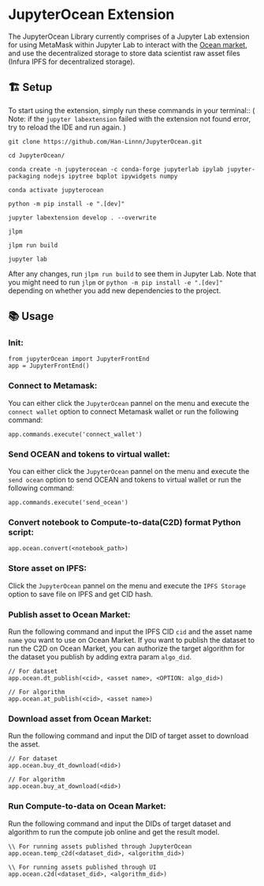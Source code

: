 # JupyterOcean Extension

The JupyterOcean Library currently comprises of a Jupyter Lab extension for using MetaMask within Jupyter Lab to interact with the [Ocean market](https://market.oceanprotocol.com/), and use the decentralized storage to store data scientist raw asset files (Infura IPFS for decentralized storage).

## 🏗 Setup

To start using the extension, simply run these commands in your terminal::
( Note: if the `jupyter labextension` failed with the extension not found error, try to reload the IDE and run again. )

```
git clone https://github.com/Han-Linnn/JupyterOcean.git

cd JupyterOcean/

conda create -n jupyterocean -c conda-forge jupyterlab ipylab jupyter-packaging nodejs ipytree bqplot ipywidgets numpy

conda activate jupyterocean

python -m pip install -e ".[dev]"

jupyter labextension develop . --overwrite

jlpm

jlpm run build

jupyter lab

```

After any changes, run `jlpm run build` to see them in Jupyter Lab. Note that you might need to run `jlpm` or `python -m pip install -e ".[dev]"` depending on whether you add new dependencies to the project.

## 📚 Usage

### Init:

```
from jupyterOcean import JupyterFrontEnd
app = JupyterFrontEnd()
```

### Connect to Metamask:

You can either click the `JupyterOcean` pannel on the menu and execute the `connect wallet` option to connect Metamask wallet or run the following command:

```
app.commands.execute('connect_wallet')
```

### Send OCEAN and tokens to virtual wallet:

You can either click the `JupyterOcean` pannel on the menu and execute the `send ocean` option to send OCEAN and tokens to virtual wallet or run the following command:

```
app.commands.execute('send_ocean')
```

### Convert notebook to Compute-to-data(C2D) format Python script:

```
app.ocean.convert(<notebook_path>)
```

### Store asset on IPFS:

Click the `JupyterOcean` pannel on the menu and execute the `IPFS Storage` option to save file on IPFS and get CID hash.

### Publish asset to Ocean Market:

Run the following command and input the IPFS CID `cid` and the asset name `name` you want to use on Ocean Market.
If you want to publish the dataset to run the C2D on Ocean Market, you can authorize the target algorithm for the dataset you publish by adding extra param `algo_did`.

```
// For dataset
app.ocean.dt_publish(<cid>, <asset name>, <OPTION: algo_did>)

// For algorithm
app.ocean.at_publish(<cid>, <asset name>)
```

### Download asset from Ocean Market:

Run the following command and input the DID of target asset to download the asset.

```
// For dataset
app.ocean.buy_dt_download(<did>)

// For algorithm
app.ocean.buy_at_download(<did>)
```

### Run Compute-to-data on Ocean Market:

Run the following command and input the DIDs of target dataset and algorithm to run the compute job online and get the result model.

```
\\ For running assets published through JupyterOcean
app.ocean.temp_c2d(<dataset_did>, <algorithm_did>)

\\ For running assets published through UI
app.ocean.c2d(<dataset_did>, <algorithm_did>)
```
